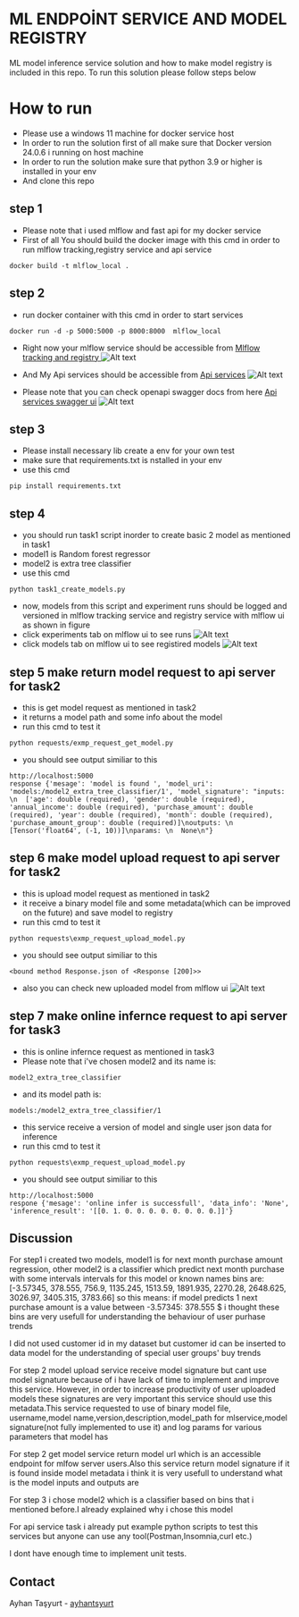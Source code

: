 # ML ENDPOİNT SERVICE AND MODEL REGISTRY

ML model inference service solution and how to make model registry is included in this repo. To run this solution please follow steps below

# How to run
* Please use a windows 11 machine for docker service host
* In order to run the solution first of all make sure that  Docker version 24.0.6 i running on host machine
* In order to run the solution  make sure that python 3.9 or higher is installed in your env
* And clone this repo
## step 1
* Please note that i used mlflow and fast api for my docker service
* First of all You should build the docker image with this cmd in order to run mlflow tracking,registry service and api service
```
docker build -t mlflow_local .
```
## step 2
* run docker container with this cmd  in order to start services
```
docker run -d -p 5000:5000 -p 8000:8000  mlflow_local
```
* Right now your mlflow service should be accessible from
[Mlflow tracking and registry ](http://localhost:5000)
![Alt text](img/step2_mlflow_service.png)

* And My Api services should be accessible from
[Api services](http://localhost:8000)
![Alt text](img/step2_api_service.png)
* Please note that you can check openapi swagger docs from here
[Api services swagger ui](http://localhost:8000/docs)
![Alt text](img/step2_mlflow_service.png)
## step 3
* Please install necessary lib create a env for your own test
* make sure that requirements.txt is nstalled in your env
* use this cmd
```
pip install requirements.txt
```
## step 4
* you should run task1 script inorder to create basic 2 model as mentioned in task1
* model1 is Random forest regressor
* model2 is extra tree classifier
* use this cmd
```
python task1_create_models.py
```
* now, models from this script and experiment runs should be logged and versioned in mlflow tracking service and registry service with mlflow ui as shown in figure
* click experiments tab on mlflow ui to see runs
![Alt text](img/step3_exp_runs.png)
* click models tab on mlflow ui to see registired models
![Alt text](img/step3_models.png)

## step 5 make  return model request to api server for task2
* this is get model request as mentioned in task2 
* it returns a model path and some info about the model
* run this cmd to test it
```
python requests/exmp_request_get_model.py
```
* you should see output similiar to this
```
http://localhost:5000
response {'mesage': 'model is found ', 'model_uri': 'models:/model2_extra_tree_classifier/1', 'model_signature': "inputs: \n  ['age': double (required), 'gender': double (required), 'annual_income': double (required), 'purchase_amount': double (required), 'year': double (required), 'month': double (required), 'purchase_amount_group': double (required)]\noutputs: \n  [Tensor('float64', (-1, 10))]\nparams: \n  None\n"}

```

## step 6 make model upload request to api server for task2
* this is upload model request as mentioned in task2 
* it receive a binary model file and some metadata(which can be improved on the future) and save model to registry
* run this cmd to test it
```
python requests\exmp_request_upload_model.py 
```
* you should see output similiar to this
```
<bound method Response.json of <Response [200]>>
```
* also you can check new uploaded model from mlflow ui
![Alt text](img/step2_upload_model_api_service.png)


## step 7 make online infernce request to api server for task3
* this is  online infernce request as mentioned in task3
* Please note that i've chosen model2 and its name is:
```
model2_extra_tree_classifier
```
* and its model path is:
```
models:/model2_extra_tree_classifier/1
```
* this service receive a version of model and single user json data for inference
* run this cmd to test it
```
python requests\exmp_request_upload_model.py 
```
* you should see output similiar to this
```
http://localhost:5000
respone {'mesage': 'online infer is successfull', 'data_info': 'None', 'inference_result': '[[0. 1. 0. 0. 0. 0. 0. 0. 0. 0.]]'}
```


## Discussion

 For step1 i created two models, model1 is for  next month  purchase amount regression, other model2 is a classifier which predict next month purchase with some intervals
 intervals for this model or known names bins are:
 [-3.57345,
 378.555,
 756.9,
 1135.245,
 1513.59,
 1891.935,
 2270.28,
 2648.625,
 3026.97,
 3405.315,
 3783.66]
 so this means: if model predicts 1 next purchase amount is a value between -3.57345: 378.555 $
 i thought these bins are very usefull for understanding the behaviour of user purhase trends

 I did not used customer id in my dataset but customer id can be inserted to data model for the understanding of special user groups' buy trends

 For step 2 model upload service receive model signature but cant use model signature because of i have lack of time to implement and improve this service.
 However, in order to increase productivity of user uploaded models these signatures are very important this service should use this metadata.This service requested to use of binary model file, username,model name,version,description,model_path for mlservice,model signature(not fully implemented to use it) and log params for various
 parameters that model has

 For step 2 get model service return model url which is an accessible endpoint for mlfow server users.Also this service return model signature if it is found inside model metadata i think it is very usefull to understand what is the model inputs and outputs are

 For step 3 i chose  model2 which is a classifier based on bins that i mentioned before.I already explained why i chose this model

 For api service task i already put example python scripts to test this services but anyone can use any tool(Postman,Insomnia,curl etc.)
 
 I dont have enough time to implement unit tests.

 <!--  CONTACT  -->

## Contact

Ayhan Taşyurt -  [ayhantsyurt](mailto:ayhantsyurt@gmail.com)
 



